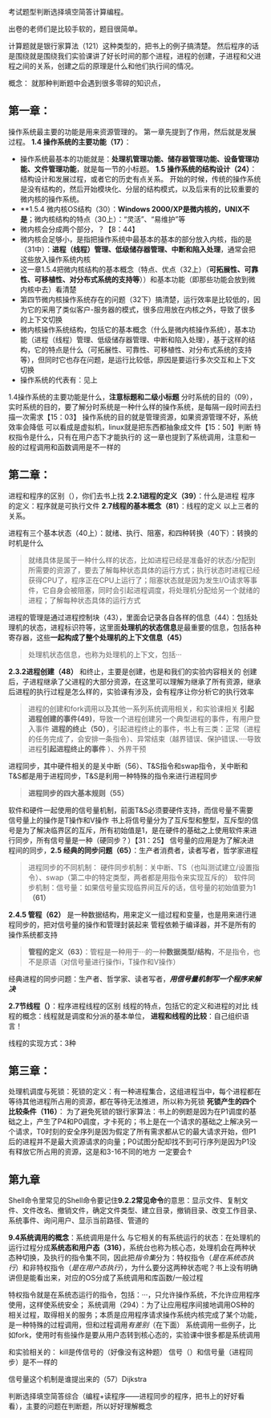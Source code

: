 考试题型判断选择填空简答计算编程。

出卷的老师们是比较手软的，题目很简单。

计算题就是银行家算法（121）这种类型的，把书上的例子搞清楚。
然后程序的话是围绕就是围绕我们实验课讲了好长时间的那个进程，进程的创建，子进程和父进程之间的关系，创建之后的原理是什么和他们执行间的情况。

概念：
就那种判断题中会遇到很多零碎的知识点，
## 第一章：
操作系统最主要的功能是用来资源管理的。
第一章先提到了作用，然后就是发展过程。
**1.4 操作系统的主要功能（17）**：
- 操作系统最基本的功能就是：**处理机管理功能、储存器管理功能、设备管理功能、文件管理功能**，就是每一节的小标题。
**1.5 操作系统的结构设计（24）**：
结构设计和发展过程，或者它的历史有点关系。
开始的时候，传统的操作系统是没有结构的，然后开始模块化、分层的结构模式，以及后来有的比较重要的微内核的操作系统。
- **1.5.4 微内核OS结构（30）：**Windows 2000/XP是微内核的，UNIX不是**；微内核结构的特点（30上）：“灵活”、“易维护”等
- 微内核会分成两个部分，？【8：44】
- 微内核会足够小，是指把操作系统中最基本的基本的部分放入内核，指的是（31中）：**进程（线程）管理、低级储存器管理、中断和陷入处理**，通常会把这些放入操作系统内核
- 这一章1.5.4把微内核结构的基本概念（特点、优点（32上）（**可拓展性、可靠性、可移植性、对分布式系统的支持等**））和基本功能（即那些功能会放到微内核中去）看清楚
- 第四节微内核操作系统存在的问题（32下）搞清楚，运行效率是比较低的，因为它的采用了类似客户-服务器的模式，很多应用放在内核之外，导致了很多的上下文切换
- 微内核操作系统结构，包括它的基本概念（什么是微内核操作系统），基本功能（进程（线程）管理、低级储存器管理、中断和陷入处理），基于这样的结构，它的特点是什么（可拓展性、可靠性、可移植性、对分布式系统的支持等），但同时它也存在问题，是运行比较低，原因是要运行多次交互和上下文切换
- 操作系统的代表有：见上

1.4操作系统的主要功能是什么，**注意标题和二级小标题**
分时系统的目的（09），实时系统的目的，要了解分时系统是一种什么样的操作系统，是每隔一段时间去扫描一次需求【15：03】
操作系统的目的就是管理资源，如果资源管理不好，系统效率会降低
可以看成是虚拟机，linux就是把东西都抽象成文件【15：50】判断
特权指令是什么，只有在用户态下才能执行的
这一章也提到了系统调用，注意和一般的过程调用和函数调用是不一样的

## 第二章：
进程和程序的区别（），你们去书上找
**2.2.1进程的定义（39）**：什么是进程
程序的定义：程序就是可执行文件
**2.7线程的基本概念（81）**：线程的定义
以上三者的关系。

进程有三个基本状态（40上）：就绪、执行、阻塞，和四种转换（40下）：转换的时机是什么

>就绪具体是属于一种什么样的状态，比如进程已经是准备好的状态/分配到所需要的资源了，要去了解每种状态具体的运行方式；执行状态时进程已经获得CPU了，程序正在CPU上运行了；阻塞状态就是因为发生I/O请求等事件，它自身会被阻塞，同时会引起进程调度，将处理机分配给另一个就绪的进程；了解每种状态具体的运行方式

进程的管理是通过进程控制块（43），里面会记录各自各样的信息（44）：包括处理机的状态，进程标识符等，这里面**处理机的状态信息**是最重要的信息，包括各种寄存器，这些**一起构成了整个处理机的上下文信息（45）**

>处理机状态信息，也称为处理机的上下文，包括···

**2.3.2进程创建（48）** 和终止，主要是创建，也是和我们的实验内容相关的
创建后，子进程继承了父进程的大部分资源，在这里可以理解为继承了所有资源，继承后进程的执行过程是怎么样的，实验课有涉及，会有程序让你分析它的执行效率

>进程的创建和fork调用以及其他一系列系统调用相关，和实验课相关
>**引起进程创建的事件(49)**，导致一个进程创建另一个典型进程的事件，有用户登入事件
>**进程的终止（50）**，引起进程终止的事件，书上有三类：正常（进程的任务完成了，会安排一条指令）、异常结束（越界错误、保护错误、····导致进程**引起进程终止的事件** ）、外界干预
 
进程同步，其中硬件相关的是关中断（56）、T&S指令和swap指令，关中断和T&S都是用于进程同步，T&S是利用一种特殊的指令来进行进程同步

>**进程同步的四大基本规则（55）**

软件和硬件一起使用的信号量机制，前面T&S必须要硬件支持，而信号量不需要
信号量上的操作是T操作和V操作
书上将信号量分为了互斥型和整型，互斥型的信号是为了解决临界区的互斥，所有初始值是1，是在硬件的基础之上使用软件来进行同步，所有信号量是一种（硬同步？）【31：25】
信号量的应用是为了解决进程间的同步，**2.5 经典的同步问题（65）**：生产者消费者，读者写者，哲学家进程

>进程同步的不同机制：
>硬件同步机制：关中断、TS（也叫测试建立/设置指令）、swap（第二中的特定类型，两者都是用指令来实现互斥的）
>软件同步机制：信号量：如果信号量实现临界间互斥的话，信号量的初始值要为1 **（61）**

**2.4.5 管程（62）** 是一种数据结构，用来定义一组过程和变量，也是用来进行进程同步的，把对信号量的操作和管理封装起来
管程依赖于编译器，并不是所有的操作系统都支持

>**管程的定义（63）**：管程是一种用于···的一种**数据类型/结构**，不是指令，也不是原语（对信号量进行操作i，T操作和V操作）

经典进程的同步问题：生产者、哲学家、读者写者，***用信号量机制写一个程序来解决***

**2.7节线程（）**：程序进程线程的区别
线程的特点，包括它的定义和进程的对比
线程的概念：线程就是调度和分派的基本单位，
**进程和线程的比较**：自己组织语言！

线程的实现方式：3种

## 第三章：

处理机调度与死锁：死锁的定义：有一种进程集合，这组进程当中，每个进程都在等待其他进程所占用的资源，都在等待无法推进，所以称为死锁
**死锁产生的四个比较条件（116）**：
为了避免死锁的银行家算法：书上的例题是因为在P1调度的基础之上，产生了P4和P0调度，才卡死的；书上是在一个请求的基础之上解决另一个请求，T0时刻的安全序列是因为假定了所有需求都从它的最大请求开始，但P1后的进程并不是最大资源请求的向量；P0试图分配却找不到可行序列是因为P1没有释放它所占用的资源，这是和3-16不同的地方
一定要会↑

## 第九章

Shell命令里常见的Shell命令要记住**9.2.2常见命令**的意思：显示文件、复制文件、文件改名、撤销文件，确定文件类型、建立目录，撤销目录、改变工作目录、系统事件、询问用户、显示当前路径、管道的

**9.4系统调用的概念**：系统调用是什么
与它相关的有系统运行的状态：在处理机的运行过程分成**系统态和用户态（316）**，系统台也称为核心态，处理机会在两种状态种切换，及执行的指令集不同，因此把*指令集*分为：特权指令（*是在系统态执行*）和非特权指令（*是在用户态执行*），为什么要分这两种状态呢？书上没有明确讲但是能看出来，对应的OS分成了系统调用和库函数/一般过程

特权指令就是在系统态运行的指令，包括：···，只允许操作系统，不允许应用程序使用，这样使系统安全；
系统调用（294）：为了让应用程序间接地调用OS种的相关过程，取得相关的服务；本质是应用程序请求操作系统内核完成了某个功能，是一种特殊的过程调用，但和过程调用*有差别*（在下面）
系统调用一些例子，比如fork，使用时有些操作是要从用户态转到核心态的，实验课中很多都是系统调用

和实验相关的：
kill是传信号的（好像没有这种题）
信号（）和信号量（进程同步）是不一样的

信号量这个机制是谁提出来的（57）Dijkstra

判断选择填空简答综合（编程+读程序——进程同步的程序，把书上的好好看看），主要的问题在判断题，所以好好理解概念
